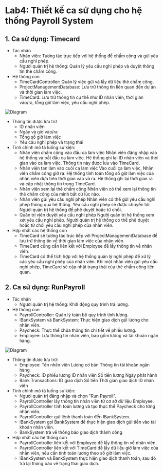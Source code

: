 # Lab4: Thiết kế ca sử dụng cho hệ thống Payroll System
## 1. Ca sử dụng: Timecard
- Tác nhân
  + Nhân viên: Tương tác trực tiếp với hệ thống để chấm công và gửi yêu cầu nghỉ phép.
  + Người quản trị hệ thống: Quản lý yêu cầu nghỉ phép và duyệt thông tin thẻ chấm công.
- Hệ thống con
  + TimeCardController: Quản lý việc gửi và lấy dữ liệu thẻ chấm công.
  + ProjectManagementDatabase: Lưu trữ thông tin liên quan đến dự án và thời gian làm việc.
  + TimeCard: Lưu trữ thông tin cụ thể như ID nhân viên, thời gian vào/ra, tổng giờ làm việc, yêu cầu nghỉ phép.

![Diagram](https://www.planttext.com/api/plantuml/png/d9D1IWCn58RtESMZUo_GXLYc8e925xr0EXDcefbao2G3Sm9nsOKh4Lf1n4hHXI1C5Yu2tYCdy0fcXfPEjNN0LNX9tlV-_oVvCXz7kS9IwPIX_99oa28dW72eX8JZD6EY96HL3gAKSZGHcaTObZ2cAGcmZ0B1bHIC4Oa8LrHjJjRrI8eB4gfpp75CKhyvn0fFS4uGMe-0WyCTm3u4YQiUKWZj6uyXfixSGM5d0ls-soRq0Su-N_MkXlhQNZthFfKqyvJFutG8FB7t70fg5xnc-LDFfHwE-RyCIDmfVsoNF07bp8tlofsPhbgPdQLUYJDNOIE5RLosg1qU0rSjC-_ABmeYPrw0rKJTRUR4cIM5qYuqXAvwrC1ZdyKrP8bzolQO-aD8atMBLZXpIq59Lythz1Cxfz0R4HvHNmwoJ8e2inv2pKFiO0zrwJqfI8IhtiCwocS8lTXfMp_Q2_ZnchOYsnROeg4ZhxN-ITy0003__mC0)
    
- Thông tin được lưu trữ
  + ID nhân viên
  + Ngày và giờ vào/ra
  + Tổng số giờ làm việc
  + Yêu cầu nghỉ phép và trạng thái
- Tinh chỉnh mô tả luồng sự kiện:
  + Nhân viên chấm công vào đầu ca làm việc
      Nhân viên đăng nhập vào hệ thống và bắt đầu ca làm việc.
      Hệ thống ghi lại ID nhân viên và thời gian vào ca làm việc.
      Thông tin này được lưu vào TimeCard.
  + Nhân viên tan làm vào cuối ca làm việc
      Vào cuối ca làm việc, Nhân viên chấm công giờ ra.
      Hệ thống tính toán tổng số giờ làm việc của nhân viên dựa trên thời gian vào và ra.
      Hệ thống ghi lại thời gian ra và cập nhật thông tin trong TimeCard.
  + Nhân viên xem lại thẻ chấm công
      Nhân viên có thể xem lại thông tin thẻ chấm công của mình bất cứ lúc nào.
  + Nhân viên gửi yêu cầu nghỉ phép
      Nhân viên có thể gửi yêu cầu nghỉ phép thông qua hệ thống.
      Yêu cầu nghỉ phép sẽ được chuyển tới Người quản trị hệ thống để phê duyệt hoặc từ chối.
  + Quản trị viên duyệt yêu cầu nghỉ phép
      Người quản trị hệ thống xem xét yêu cầu nghỉ phép.
      Người quản trị hệ thống có thể phê duyệt hoặc từ chối yêu cầu nghỉ phép của nhân viên.
- Hợp nhất các hệ thống con
  + TimeCard sẽ tương tác trực tiếp với ProjectManagementDatabase để lưu trữ thông tin về thời gian làm việc của nhân viên. 
  + TimeCard cũng cần liên kết với Employee để lấy thông tin về nhân viên.
  + TimeCard có thể tích hợp với hệ thống quản lý nghỉ phép để xử lý các yêu cầu nghỉ phép của nhân viên. Khi một nhân viên gửi yêu cầu nghỉ phép, TimeCard sẽ cập nhật trạng thái của thẻ chấm công liên quan.

## 2. Ca sử dụng: RunPayroll
- Tác nhân
  + Người quản trị hệ thống: Khởi động quy trình trả lương.
- Hệ thống con
  + PayrollController: Quản lý toàn bộ quy trình tính lương.
  + IBankSystem và BankSystem: Thực hiện giao dịch gửi lương cho nhân viên.
  + Paycheck: Thực thể chứa thông tin chi tiết về phiếu lương.
  + Employee: Lưu thông tin nhân viên, bao gồm lương và tài khoản ngân hàng.
 
![Diagram](https://www.planttext.com/api/plantuml/png/X5EzJiCm4Dxz53U2H5-W0ofK_5HYGA83Q-f4STJaN5odKaOc1bwY1I6aYaeWCIL31qkyXv-0L-3SajPG8XP7Fj_ttVVTNJwhPMUi0wNpB6NZOOAWv3XYBE1QAZWAimJPGEOO1gg0ow1GCarFfSe069UewLf7k-jh6YbW4Uf45t2IZL9PH15i8fJBHSI7sqZlEC3XLJ7MKRQ9-I6sqW2jrg5VlWrTOSlPHXBpfNcvMr5jEBFL8e72p7FWjdocSqqniEKZnf1-l7xCC6QxTXnVRQKD5xPyAa0ByquWJT9Gc0U4IMBco3QE6pJq5HM3YQrkVOQzxze7eCqqWQ6GJX9Wx8Y5cMAyto2hxYSnanS98v7OSfd_OyRhUTsMr5PtA4XKu4vfPiZyoJYK3-eBMxrne6e4WpW998IskkV25yr-4VH-Cgpi3mofzl7QGGLmzxeZuO-ENfiPfn7OSe7DF8tDs-xJkQHyq3HS3JSv3LYP5nGxUxNQngPi-hZnrirddGX3zrzz0G00__y30000)

- Thông tin được lưu trữ:
  + Employee:
      Tên nhân viên
      Lương cơ bản
      Thông tin tài khoản ngân hàng
  + Paycheck:
      ID phiếu lương
      ID nhân viên
      Số tiền lương
      Ngày phát hành
  + Bank Transactions:
      ID giao dịch
      Số tiền
      Thời gian giao dịch
      ID nhân viên
- Tinh chỉnh mô tả luồng sự kiện:
  + Người quản trị đăng nhập và chọn "Run Payroll".
  + PayrollController lấy thông tin nhân viên từ cơ sở dữ liệu Employee.
  + PayrollController tính toán lương và tạo thực thể Paycheck cho từng nhân viên.
  + PayrollController gửi lệnh thanh toán đến IBankSystem.
  + IBankSystem gọi BankSystem để thực hiện giao dịch gửi tiền vào tài khoản nhân viên.
  + BankSystem trả về thông báo giao dịch thành công.
- Hợp nhất các hệ thống con
  + PayrollController liên kết với Employee để lấy thông tin về nhân viên.
  + PayrollController liên kết với TimeCard để lấy dữ liệu giờ làm việc của nhân viên, nếu cần tính toán lương theo số giờ làm việc.
  + IBankSystem và BankSystem thực hiện giao dịch thanh toán, sau đó trả lại thông báo về trạng thái giao dịch.




